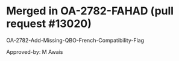 # Merged in OA-2782-FAHAD (pull request #13020)

OA-2782-Add-Missing-QBO-French-Compatibility-Flag

Approved-by: M Awais
